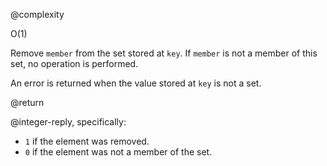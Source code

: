 @complexity

O(1)


Remove `member` from the set stored at `key`. If `member` is not a member of
this set, no operation is performed.

An error is returned when the value stored at `key` is not a set.

@return

@integer-reply, specifically:

* `1` if the element was removed.
* `0` if the element was not a member of the set.

